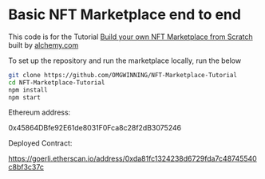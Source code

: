 # Basic NFT Marketplace end to end

This code is for the Tutorial [Build your own NFT Marketplace from Scratch](https://docs.alchemy.com/alchemy/) built by [alchemy.com](https://alchemy.com)

To set up the repository and run the marketplace locally, run the below
```bash
git clone https://github.com/OMGWINNING/NFT-Marketplace-Tutorial
cd NFT-Marketplace-Tutorial
npm install
npm start
```
Ethereum address:

0x45864DBfe92E61de8031F0Fca8c28f2dB3075246

Deployed Contract:

https://goerli.etherscan.io/address/0xda81fc1324238d6729fda7c48745540c8bf3c37c
